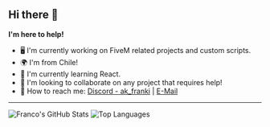 ## Hi there 👋

**I'm here to help!**

- 🖥️ I'm currently working on FiveM related projects and custom scripts.
- 🌍 I'm from Chile!
- 🌱 I'm currently learning React.
- 🤝 I'm looking to collaborate on any project that requires help!
- 📧 How to reach me: [Discord - ak_franki](https://discord.gg/newdayroleplay) | [E-Mail](mendezlazofranco@gmail.com)

---

![Franco's GitHub Stats](https://github-readme-stats.vercel.app/api?username=frankijs&show_icons=true&theme=dark)
![Top Languages](https://github-readme-stats.vercel.app/api/top-langs/?username=frankijs&layout=compact&theme=dark)

